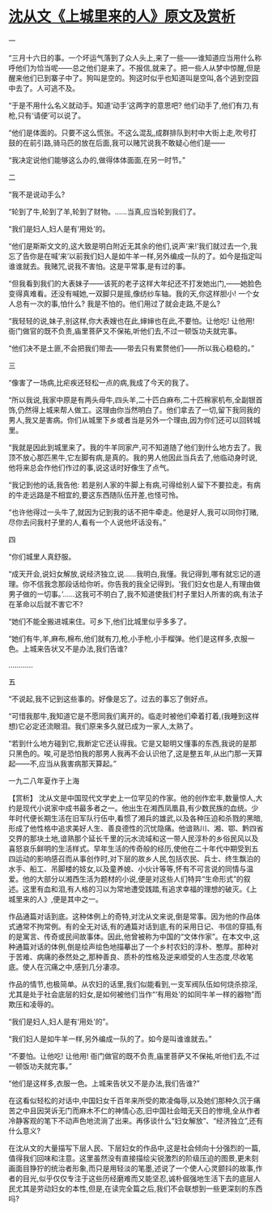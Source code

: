 # [沈从文《上城里来的人》原文及赏析](https://www.vrrw.net/wx/15048.html)

一

“三月十六日的事。一个坏运气落到了众人头上,来了一些——谁知道应当用什么称呼他们为恰当呢——总之他们是来了。不报信,就来了。把一些人从梦中惊醒,但是醒来他们已到寨子中了。狗叫是空的。狗这时似乎也知道叫是空叫,各个逃到空园中去了。人可逃不及。

“于是不用什么名义就动手。知道‘动手’这两字的意思吧? 他们动手了,他们有刀,有枪,只有‘请便’可以说了。

“他们是体面的。只要不这么慌张。不这么混乱,成群排队到村中大街上走,吹号打鼓的在前引路,骑马匹的放在后面,我可以赌咒说我不敢疑心他们是——

“我决定说他们能够这么办的,做得体体面面,在另一时节。”

二

“我不是说动手么?

“轮到了牛,轮到了羊,轮到了财物。……当真,应当轮到我们了。

“我们是妇人,妇人是有‘用处’的。

“他们是斯斯文文的,这大致是明白附近无其余的他们,说声‘来!’我们就过去一个,我忘了告你是在喊‘来’以前我们妇人是如牛羊一样,另外编成一队的了。如今是指定叫谁谁就去。我赌咒,说我不害怕。这是平常事,是有过的事。

“但我看到我们的大表妹子——该死的老子这样大年纪还不打发她出门,——她脸色变得真难看。还没有喊她,一双脚只是摇,像纺纱车轴。我的天,你这样胆小! 一个女人总有一次的事,怕什么? 我是不怕的。他们用过了就会走路,不是么?

“我轻轻的说,妹子,别这样,你大表嫂也在此,婶婶也在此,不要怕。让他吃! 让他用! 衙门做官的既不负责,庙里菩萨又不保祐,听他们去,不过一顿饭功夫就完事。

“他们决不是土匪,不会把我们带去——带去只有累赘他们——所以我心稳稳的。”

三

“像害了一场病,比疟疾还轻松一点的病,我成了今天的我了。

“所以我说,我家中原是有两头母牛,四头羊,二十匹白麻布,二十匹棉家机布,全副银首饰,仍然得上城来帮人做工。这理由你当然明白了。他们拿去了一切,留下我同我的男人,我又是害病。你们从城里下乡或者当是另外一个理由,因为你们还可以回转城里。

“我就是因此到城里来了。我的牛羊同家产,可不知道随了他们到什么地方去了。我顶不放心那匹黑牛,它左脚有病,是真的。我的男人他因此当兵去了,他临动身时说,他将来总会作他们作过的事,说这话时好像生了点气。

“我记到他的话,我告他: 若是别人家的牛脚上有病,可得给别人留下不要拉走。有病的牛走远路是不相宜的,要这东西随队伍开差,也怪可怜。

“也许他得过一头牛了,就因为记到我的话不把牛牵走。他是好人,我可以同你打赌,尽你去问我村子里的人,看有一个人说他坏话没有。”

四

“你们城里人真舒服。

“成天开会,说妇女解放,说经济独立,说……我明白,我懂。我记得到,哪有就忘记的道理。你不信我念那段话给你听。你告我的我全记得到。‘我们妇女也是人,有理由做男子做的一切事。’……这我可不明白了,我不知道使我们村子里妇人所害的病,有法子在革命以后就不害它不?

“她们不能全搬进城来住。可乡下,他们比城里似乎多多了。

“她们有牛,羊,麻布,棉布,他们就有刀,枪,小手枪,小手榴弹。他们是这样多,衣服一色。上城来告状又不是办法,我们告谁?

…………

五

“不说起,我不记到这些事的。好像是忘了。过去的事忘了倒好点。

“可惜我那牛,我知道它是不愿同我们离开的。临走时被他们牵着打着,(我睡到这样想)它必定还流眼泪。我们原来多久就已成为一家人,太熟了。

“若到什么地方碰到它,我断定它还认得我。它是又聪明又懂事的东西,我说的是那只黑色的。唉,可是恐怕我的那男人我再不会认识他了,这是整五年,从出门那一天算起——不,应当从我害病那天算起。”

一九二八年夏作于上海



【赏析】 沈从文是中国现代文学史上一位罕见的作家。他的创作宏丰,数量惊人,大约是现代小说家中成书最多者之一。他出生在湘西凤凰县,有少数民族的血统。少年时代便长期生活在旧军队行伍中,看惯了湘兵的雄武,以及各种压迫和杀戮的黑暗,形成了他性格中追求美好人生、善良德性的沉忧隐痛。他谙熟川、湘、鄂、黔四省交界的那块土地,谙熟那个延长千里的沅水流域和这一带人民淳朴的乡俗民风以及喜怒哀乐鲜明的生活样式。早年生活的传奇般的经历,使他在二十年代中期受到五四运动的影响感召而从事创作时,对下层的故乡人民,包括农民、兵士、终生飘泊的水手、船工、吊脚楼的妓女,以及童养媳、小伙计等等,怀有不可言说的同情与温爱。他的大部分以湘西生活为题材的小说,便是对这些人们特异“生命形式”的叙述。这里有血和泪,有人格的习以为常地遭受践踏,有追求幸福的理想的破灭。《上城里来的人》,便是其中之一。

作品通篇对话到底。这种体例上的奇特,对沈从文来说,倒是常事。因为他的作品体式通常不拘常例。有的全无对话,有的通篇对话到底,有的采用日记、书信的穿插,有的是寓言、传奇或民间故事体。因此,他曾被称为中国的“文体作家”。在本文中,这种通篇对话的体例,倒是绘声绘色地描摹出了一个乡村农妇的淳朴、憨厚。那种对于苦难、病痛的泰然处之,那种善良、质朴的性格及逆来顺受的人生态度,尽收笔底。使人在沉痛之中,感到几分凄凉。

作品的情节,也极简单。从农妇的话里,我们似能看到,一支军阀队伍如何烧杀掠淫,尤其是处于社会底层的妇女,是如何被他们当作“‘有用处’的如同牛羊一样的器物”而欺压和凌辱的。

“我们是妇人,妇人是有‘用处’的”。

“我们妇人是如牛羊一样,另外编成一队的了。如今是叫谁谁就去。”

“不要怕。让他吃! 让他用! 衙门做官的既不负责,庙里菩萨又不保祐,听他们去,不过一顿饭功夫就完事。”

“他们是这样多,衣服一色。上城来告状又不是办法,我们告谁?”

在这看似轻松的对话中,中国妇女千百年来所受的欺凌侮辱,以及她们那种久沉于痛苦之中且因哭诉无门而麻木不仁的神情心态,旧中国社会暗无天日的惨境,全从作者冷静客观的笔下不动声色地流淌了出来。再侈谈什么“妇女解放”、“经济独立”,还有什么意义?

在沈从文的大量描写下层人民、下层妇女的作品中,这是社会倾向十分强烈的一篇,值得我们回味和注意。这里虽然没有直接描绘尖锐激烈的阶级压迫的图景,更未刻画面目狰狞的统治者形象,而只是用轻淡的笔墨,述说了一个使人心灵颤抖的故事,作者的目光,似乎仅仅专注于这些历经磨难而又能坚忍,诚朴倔强地生活下去的底层人民尤其是劳动妇女的本性,但是,在读完全篇之后,我们不会联想到一些更深刻的东西吗?

